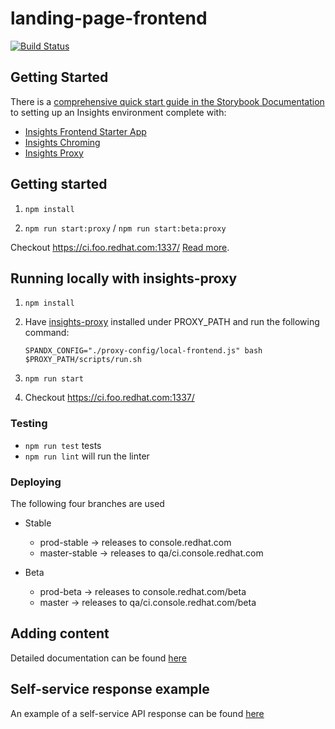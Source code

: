 # landing-page-frontend

[![Build Status](https://travis-ci.org/RedHatInsights/landing-page-frontend.svg?branch=master)](https://travis-ci.org/RedHatInsights/landing-page-frontend)

## Getting Started

There is a [comprehensive quick start guide in the Storybook Documentation](https://github.com/RedHatInsights/insights-frontend-storybook/blob/master/src/docs/welcome/quickStart/DOC.md) to setting up an Insights environment complete with:

- [Insights Frontend Starter App](https://github.com/RedHatInsights/insights-frontend-starter-app)
- [Insights Chroming](https://github.com/RedHatInsights/insights-chrome)
- [Insights Proxy](https://github.com/RedHatInsights/insights-proxy)

## Getting started

1. ```npm install```

2. ```npm run start:proxy``` / ```npm run start:beta:proxy```

Checkout https://ci.foo.redhat.com:1337/ [Read more](https://github.com/RedHatInsights/frontend-components/tree/master/packages/config#useproxy).

## Running locally with insights-proxy

1. `npm install`
2. Have [insights-proxy](https://github.com/RedHatInsights/insights-proxy) installed under PROXY_PATH and run the following command:

    ```shell
    SPANDX_CONFIG="./proxy-config/local-frontend.js" bash $PROXY_PATH/scripts/run.sh
    ```

3. `npm run start`

4. Checkout https://ci.foo.redhat.com:1337/

### Testing

- `npm run test` tests
- `npm run lint` will run the linter

### Deploying

The following four branches are used

- Stable
  - prod-stable -> releases to console.redhat.com
  - master-stable -> releases to qa/ci.console.redhat.com

- Beta
  - prod-beta -> releases to console.redhat.com/beta
  - master -> releases to qa/ci.console.redhat.com/beta

## Adding content

Detailed documentation can be found [here](https://github.com/RedHatInsights/landing-page-frontend/blob/master/docs/content-schema.md)

## Self-service response example

An example of a self-service API response can be found [here](https://github.com/RedHatInsights/landing-page-frontend/blob/master/docs/example-schema.md)
